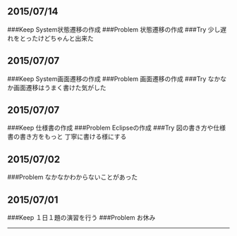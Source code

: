 ## 2015/07/14
###Keep
System状態遷移の作成
###Problem
状態遷移の作成
###Try
少し遅れをとったけどちゃんと出来た

## 2015/07/07
###Keep
System画面遷移の作成
###Problem
画面遷移の作成
###Try
なかなか画面遷移はうまく書けた気がした


## 2015/07/07
###Keep
仕様書の作成
###Problem
Eclipseの作成
###Try
図の書き方や仕様書の書き方をもっと
丁寧に書ける様にする


## 2015/07/02
###Problem
なかなかわからないことがあった

## 2015/07/01
###Keep
１日１題の演習を行う
###Problem
お休み

---- 
